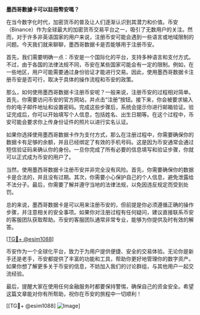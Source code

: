 **墨西哥數據卡可以註冊幣安嗎？**

在当今数字化时代，加密货币的普及让人们逐渐认识到其潜力和价值。币安（Binance）作为全球最大的加密货币交易平台之一，吸引了无数用户的关注。然而，对于许多非英语国家的用户来说，注册币安可能会遇到一些语言或地域限制的问题。今天我们就来聊聊，墨西哥数据卡是否能够用于注册币安。

首先，我们需要明确一点：币安是一个国际化的平台，支持多种语言和支付方式。不过，由于各国的法律法规不同，币安在某些国家可能会有一定的限制。例如，在一些地区，用户可能需要通过身份验证才能进行交易。因此，使用墨西哥数据卡注册币安是否可行，取决于具体的操作流程和币安的政策。

那么，如何使用墨西哥数据卡注册币安呢？一般来说，注册币安的过程相对简单。首先，你需要访问币安的官方网站，并点击“注册”按钮。接下来，你会被要求输入你的电子邮件地址和设置密码。完成这些步骤后，系统会提示你进行邮箱验证。验证完成后，你可以开始填写个人信息，包括姓名、出生日期等。在这个过程中，币安可能会要求你上传身份证件的照片以进行实名认证。

如果你选择使用墨西哥数据卡作为支付方式，那么在注册过程中，你需要确保你的数据卡有足够的余额，并且已经绑定了有效的手机号码。这是因为币安通常会通过短信验证码来确认你的身份。一旦你完成了所有必要的信息填写和验证步骤，你就可以正式成为币安的用户了。

当然，使用墨西哥数据卡注册币安并非完全没有风险。首先，你需要确保你的数据卡是合法的，并且没有过期。其次，你需要小心保护自己的个人信息，避免泄露给不法分子。最后，你需要了解并遵守当地的法律法规，以免因违反规定而受到处罚。

总的来说，墨西哥数据卡是可以用来注册币安的，但前提是你必须遵循正确的操作步骤，并注意相关的安全事项。如果你对注册过程有任何疑问，建议直接联系币安的客服团队获取帮助。币安的客服团队通常非常专业，能够为你提供及时有效的解答。

[[TG💪+ @esim1088](https://t.me/s/esim1088)]

币安作为一个全球化平台，致力于为用户提供便捷、安全的交易体验。无论你是新手还是老手，币安都提供了丰富的功能和工具，帮助你更好地管理你的数字资产。如果你想了解更多关于币安的信息，不妨加入我们的讨论群组，与其他用户一起交流经验。

最后，提醒大家在使用任何金融服务时都要保持警惕，确保自己的资金安全。希望这篇文章能对你有所帮助，祝你在币安的旅程中一切顺利！

[[TG💪+ @esim1088] ![Image](https://i.postimg.cc/4NQfJmqS/Snipaste-2025-05-13-00-14-12.png)]